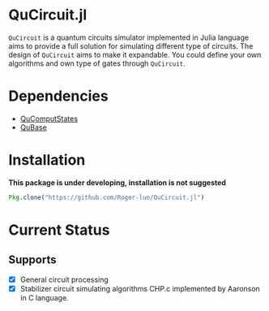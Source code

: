 # QuCircuit.jl

`QuCircuit` is a quantum circuits simulator implemented in Julia language aims to provide a full solution for simulating different type of circuits. The design of `QuCircuit` aims to make it expandable. You could define your own algorithms and own type of gates through `QuCircuit`.


# Dependencies

- [QuComputStates](https://github.com/Roger-luo/QuComputStates.jl)
- [QuBase](https://github.com/JuliaQuantum/QuBase.jl)

# Installation

**This package is under developing, installation is not suggested**

```julia
Pkg.clone("https://github.com/Roger-luo/QuCircuit.jl")
```

# Current Status

## Supports
- [x] General circuit processing
- [x] Stabilizer circuit simulating algorithms CHP.c implemented by Aaronson in C language.
